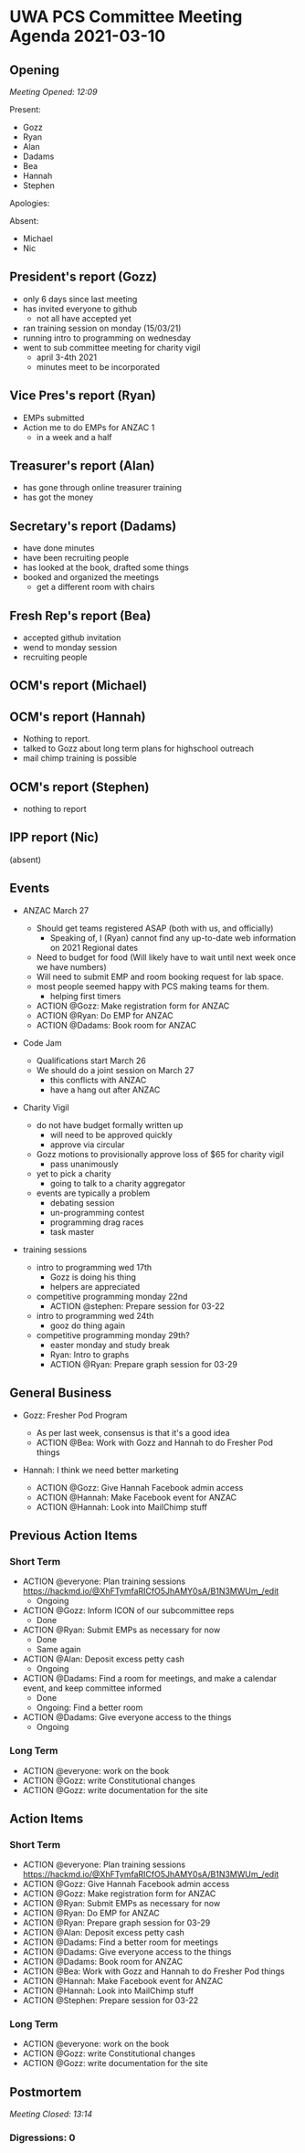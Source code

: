 # UWA PCS Committee Meeting Agenda 2021-03-10


## Opening

*Meeting Opened: 12:09*

Present:
- Gozz
- Ryan
- Alan
- Dadams
- Bea
- Hannah
- Stephen

Apologies:

Absent:
- Michael
- Nic

## President's report (Gozz)
- only 6 days since last meeting
- has invited everyone to github
  - not all have accepted yet
- ran training session on monday (15/03/21)
- running intro to programming on wednesday
- went to sub committee meeting for charity vigil
  - april 3-4th 2021
  - minutes meet to be incorporated

## Vice Pres's report (Ryan)
- EMPs submitted
- Action me to do EMPs for ANZAC 1
  - in a week and a half

## Treasurer's report (Alan)
- has gone through online treasurer training
- has got the money

## Secretary's report (Dadams)

- have done minutes
- have been recruiting people
- has looked at the book, drafted some things
- booked and organized the meetings
  - get a different room with chairs

## Fresh Rep's report (Bea)
- accepted github invitation
- wend to monday session
- recruiting people

## OCM's report (Michael)
## OCM's report (Hannah)
- Nothing to report.
- talked to Gozz about long term plans for highschool outreach
- mail chimp training is possible
## OCM's report (Stephen)
- nothing to report


## IPP report (Nic)
(absent)
## Events

- ANZAC March 27
  - Should get teams registered ASAP (both with us, and officially)
    - Speaking of, I (Ryan) cannot find any up-to-date web information on 2021 Regional dates
  - Need to budget for food (Will likely have to wait until next week once we have numbers)
  - Will need to submit EMP and room booking request for lab space.
  - most people seemed happy with PCS making teams for them.
    - helping first timers
  - ACTION @Gozz: Make registration form for ANZAC
  - ACTION @Ryan: Do EMP for ANZAC
  - ACTION @Dadams: Book room for ANZAC

- Code Jam
  - Qualifications start March 26
  - We should do a joint session on March 27
    - this conflicts with ANZAC
    - have a hang out after ANZAC

- Charity Vigil
  - do not have budget formally written up
    - will need to be approved quickly
    - approve via circular
  - Gozz motions to provisionally approve loss of $65 for charity vigil
    - pass unanimously
  - yet to pick a charity
    - going to talk to a charity aggregator
  - events are typically a problem
    - debating session
    - un-programming contest
    - programming drag races
    - task master


- training sessions
  - intro to programming wed 17th
    - Gozz is doing his thing
    - helpers are appreciated
  - competitive programming monday 22nd
    - ACTION @stephen: Prepare session for 03-22
  - intro to programming wed 24th
    - gooz do thing again
  - competitive programming monday 29th?
    - easter monday and study break
    - Ryan: Intro to graphs
    - ACTION @Ryan: Prepare graph session for 03-29

## General Business

- Gozz: Fresher Pod Program
  - As per last week, consensus is that it's a good idea
  - ACTION @Bea: Work with Gozz and Hannah to do Fresher Pod things

- Hannah: I think we need better marketing
  - ACTION @Gozz: Give Hannah Facebook admin access
  - ACTION @Hannah: Make Facebook event for ANZAC
  - ACTION @Hannah: Look into MailChimp stuff

## Previous Action Items
### Short Term

- ACTION @everyone: Plan training sessions https://hackmd.io/@XhFTymfaRICfO5JhAMY0sA/B1N3MWUm_/edit
  - Ongoing
- ACTION @Gozz: Inform ICON of our subcommittee reps
  - Done
- ACTION @Ryan: Submit EMPs as necessary for now
  - Done
  - Same again
- ACTION @Alan: Deposit excess petty cash
  - Ongoing
- ACTION @Dadams: Find a room for meetings, and make a calendar event, and keep committee informed
  - Done
  - Ongoing: Find a better room
- ACTION @Dadams: Give everyone access to the things
  - Ongoing

### Long Term

- ACTION @everyone: work on the book
- ACTION @Gozz: write Constitutional changes
- ACTION @Gozz: write documentation for the site

## Action Items
### Short Term

- ACTION @everyone: Plan training sessions https://hackmd.io/@XhFTymfaRICfO5JhAMY0sA/B1N3MWUm_/edit
- ACTION @Gozz: Give Hannah Facebook admin access
- ACTION @Gozz: Make registration form for ANZAC
- ACTION @Ryan: Submit EMPs as necessary for now
- ACTION @Ryan: Do EMP for ANZAC
- ACTION @Ryan: Prepare graph session for 03-29
- ACTION @Alan: Deposit excess petty cash
- ACTION @Dadams: Find a better room for meetings
- ACTION @Dadams: Give everyone access to the things
- ACTION @Dadams: Book room for ANZAC
- ACTION @Bea: Work with Gozz and Hannah to do Fresher Pod things
- ACTION @Hannah: Make Facebook event for ANZAC
- ACTION @Hannah: Look into MailChimp stuff
- ACTION @Stephen: Prepare session for 03-22

### Long Term

- ACTION @everyone: work on the book
- ACTION @Gozz: write Constitutional changes
- ACTION @Gozz: write documentation for the site

## Postmortem
*Meeting Closed: 13:14*
###  Digressions: 0
